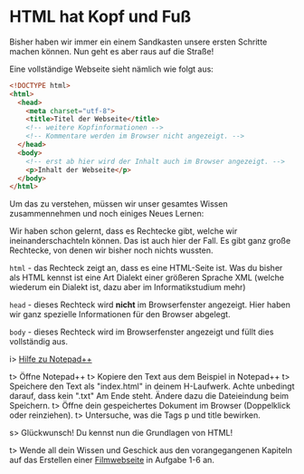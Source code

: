 # HTML hat Kopf und Fuß

Bisher haben wir immer ein einem Sandkasten unsere ersten Schritte machen können. Nun geht es aber raus auf die Straße!

Eine vollständige Webseite sieht nämlich wie folgt aus:

```html
<!DOCTYPE html>
<html>
  <head>
	<meta charset="utf-8">
    <title>Titel der Webseite</title>
    <!-- weitere Kopfinformationen -->
    <!-- Kommentare werden im Browser nicht angezeigt. -->
  </head>
  <body>
	<!-- erst ab hier wird der Inhalt auch im Browser angezeigt. -->
    <p>Inhalt der Webseite</p>
  </body>
</html>
```

Um das zu verstehen, müssen wir unser gesamtes Wissen zusammennehmen und noch einiges Neues Lernen:

Wir haben schon gelernt, dass es Rechtecke gibt, welche wir ineinanderschachteln können. Das ist auch hier der Fall. Es gibt ganz große Rechtecke, von denen wir bisher noch nichts wussten.

`html` - das Rechteck zeigt an, dass es eine HTML-Seite ist. Was du bisher als HTML kennst ist eine Art Dialekt einer größeren Sprache XML (welche wiederum ein Dialekt ist, dazu aber im Informatikstudium mehr)

`head` - dieses Rechteck wird **nicht** im Browserfenster angezeigt. Hier haben wir ganz spezielle Informationen für den Browser abgelegt.

`body` - dieses Rechteck wird im Browserfenster angezeigt und füllt dies vollständig aus.

i> [Hilfe zu Notepad++](https://youtu.be/uuXvdouR-Hw)

t> Öffne Notepad++
t> Kopiere den Text aus dem Beispiel in Notepad++
t> Speichere den Text als "index.html" in deinem H-Laufwerk. Achte  unbedingt darauf, dass kein ".txt" Am Ende steht. Ändere dazu die Dateieindung beim Speichern.
t> Öffne dein gespeichertes Dokument im Browser (Doppelklick oder reinziehen).
t> Untersuche, was die Tags p und title bewirken.

s> Glückwunsch! Du kennst nun die Grundlagen von HTML!

t> Wende all dein Wissen und Geschick aus den vorangegangenen Kapiteln auf das Erstellen einer [Filmwebseite](filmwebseite.md) in Aufgabe 1-6 an.